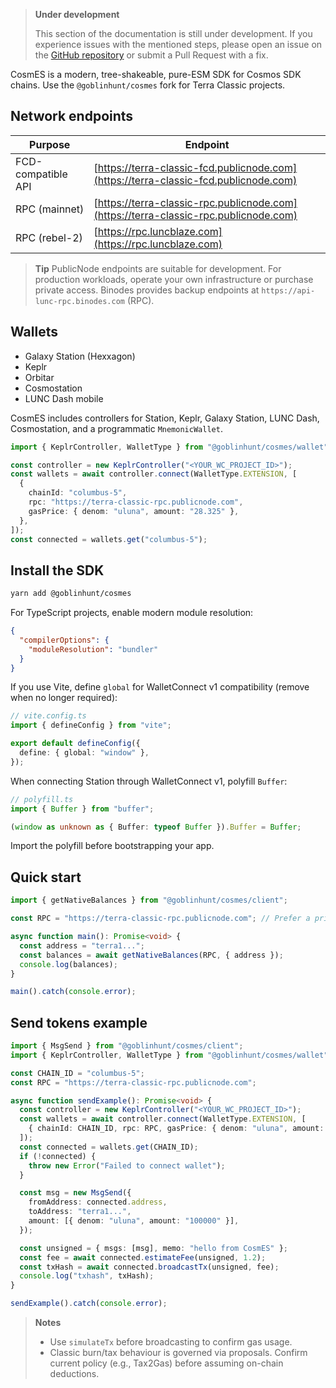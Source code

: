 > **Under development**
>
> This section of the documentation is still under development. If you experience issues with the mentioned steps, please open an issue on the [GitHub repository](https://github.com/StrathCole/terra-classic.io/issues) or submit a Pull Request with a fix.

CosmES is a modern, tree-shakeable, pure-ESM SDK for Cosmos SDK chains. Use the `@goblinhunt/cosmes` fork for Terra Classic projects.

## Network endpoints

| Purpose | Endpoint |
| --- | --- |
| FCD-compatible API | [https://terra-classic-fcd.publicnode.com](https://terra-classic-fcd.publicnode.com) |
| RPC (mainnet) | [https://terra-classic-rpc.publicnode.com](https://terra-classic-rpc.publicnode.com) |
| RPC (rebel-2) | [https://rpc.luncblaze.com](https://rpc.luncblaze.com) |

> **Tip**
> PublicNode endpoints are suitable for development. For production workloads, operate your own infrastructure or purchase private access. Binodes provides backup endpoints at `https://api-lunc-rpc.binodes.com` (RPC).

## Wallets

- Galaxy Station (Hexxagon)
- Keplr
- Orbitar
- Cosmostation
- LUNC Dash mobile

CosmES includes controllers for Station, Keplr, Galaxy Station, LUNC Dash, Cosmostation, and a programmatic `MnemonicWallet`.

```ts
import { KeplrController, WalletType } from "@goblinhunt/cosmes/wallet";

const controller = new KeplrController("<YOUR_WC_PROJECT_ID>");
const wallets = await controller.connect(WalletType.EXTENSION, [
  {
    chainId: "columbus-5",
    rpc: "https://terra-classic-rpc.publicnode.com",
    gasPrice: { denom: "uluna", amount: "28.325" },
  },
]);
const connected = wallets.get("columbus-5");
```

## Install the SDK

```bash
yarn add @goblinhunt/cosmes
```

For TypeScript projects, enable modern module resolution:

```json
{
  "compilerOptions": {
    "moduleResolution": "bundler"
  }
}
```

If you use Vite, define `global` for WalletConnect v1 compatibility (remove when no longer required):

```ts
// vite.config.ts
import { defineConfig } from "vite";

export default defineConfig({
  define: { global: "window" },
});
```

When connecting Station through WalletConnect v1, polyfill `Buffer`:

```ts
// polyfill.ts
import { Buffer } from "buffer";

(window as unknown as { Buffer: typeof Buffer }).Buffer = Buffer;
```

Import the polyfill before bootstrapping your app.

## Quick start

```ts
import { getNativeBalances } from "@goblinhunt/cosmes/client";

const RPC = "https://terra-classic-rpc.publicnode.com"; // Prefer a private endpoint for production

async function main(): Promise<void> {
  const address = "terra1...";
  const balances = await getNativeBalances(RPC, { address });
  console.log(balances);
}

main().catch(console.error);
```

## Send tokens example

```ts
import { MsgSend } from "@goblinhunt/cosmes/client";
import { KeplrController, WalletType } from "@goblinhunt/cosmes/wallet";

const CHAIN_ID = "columbus-5";
const RPC = "https://terra-classic-rpc.publicnode.com";

async function sendExample(): Promise<void> {
  const controller = new KeplrController("<YOUR_WC_PROJECT_ID>");
  const wallets = await controller.connect(WalletType.EXTENSION, [
    { chainId: CHAIN_ID, rpc: RPC, gasPrice: { denom: "uluna", amount: "0.015" } },
  ]);
  const connected = wallets.get(CHAIN_ID);
  if (!connected) {
    throw new Error("Failed to connect wallet");
  }

  const msg = new MsgSend({
    fromAddress: connected.address,
    toAddress: "terra1...",
    amount: [{ denom: "uluna", amount: "100000" }],
  });

  const unsigned = { msgs: [msg], memo: "hello from CosmES" };
  const fee = await connected.estimateFee(unsigned, 1.2);
  const txHash = await connected.broadcastTx(unsigned, fee);
  console.log("txhash", txHash);
}

sendExample().catch(console.error);
```

> **Notes**
>
> - Use `simulateTx` before broadcasting to confirm gas usage.
> - Classic burn/tax behaviour is governed via proposals. Confirm current policy (e.g., Tax2Gas) before assuming on-chain deductions.
